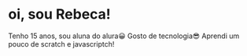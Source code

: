 # oi, sou Rebeca!
Tenho 15 anos, sou aluna do alura😀
Gosto de tecnologia😎
Aprendi um pouco de scratch e javascriptch!
